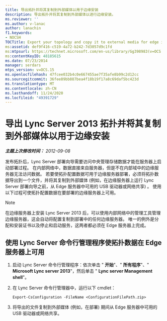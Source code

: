 ```yaml
---
title: 导出拓扑并将其复制到外部媒体以用于边缘安装
description: 导出拓扑并将其复制到外部媒体以进行边缘安装。
ms.reviewer: ''
ms.author: v-lanac
author: lanachin
f1.keywords:
- NOCSH
TOCTitle: Export your topology and copy it to external media for edge installation
ms:assetid: def9f416-c519-4a72-b242-7d3057d9c1fd
ms:mtpsurl: https://technet.microsoft.com/en-us/library/Gg398983(v=OCS.15)
ms:contentKeyID: 48185615
ms.date: 07/23/2014
manager: serdars
mtps_version: v=OCS.15
ms.openlocfilehash: 47fcee032b4c0e667455ae7f35afe8b99c2d12cc
ms.sourcegitcommit: 36fee89bb887bea4f18b19f17a8c69daf5bc423d
ms.translationtype: MT
ms.contentlocale: zh-CN
ms.lasthandoff: 11/24/2020
ms.locfileid: "49391729"
---
```

# <a name="export-your-lync-server-2013-topology-and-copy-it-to-external-media-for-edge-installation"></a>导出 Lync Server 2013 拓扑并将其复制到外部媒体以用于边缘安装

<div data-xmlns="http://www.w3.org/1999/xhtml">

<div class="topic" data-xmlns="http://www.w3.org/1999/xhtml" data-msxsl="urn:schemas-microsoft-com:xslt" data-cs="https://msdn.microsoft.com/">

<div data-asp="https://msdn2.microsoft.com/asp">



</div>

<div id="mainSection">

<div id="mainBody">

<span> </span>

_**主题上次修改时间：** 2012-09-08_

发布拓扑后，Lync Server 部署向导需要访问中央管理存储数据才能在服务器上启动部署过程。 在内部网络中，数据直接来自服务器，但是不在内部域中的边缘服务器无法访问数据。 若要使拓扑配置数据可用于边缘服务器部署，必须将拓扑数据导出到一个文件，并将其复制到外部媒体 (例如，在边缘服务器上运行 Lync Server 部署向导之前，从 Edge 服务器中可用的 USB 驱动器或网络共享) 。 使用以下过程可使拓扑配置数据在要部署的边缘服务器上可用。

<div>


> [!NOTE]
> 在边缘服务器上安装 Lync Server 2013 后，可以使用内部网络中的管理工具管理边缘服务器，这会自动将配置复制到部署中的任何边缘服务器。 唯一的例外是分配和安装证书以及停止和启动服务，这两者都必须在 Edge 服务器上完成。



</div>

<div>

## <a name="to-make-your-topology-data-available-on-an-edge-server-by-using-lync-server-management-shell"></a>使用 Lync Server 命令行管理程序使拓扑数据在 Edge 服务器上可用

1.  启动 Lync Server 命令行管理程序：依次单击 " **开始**"、" **所有程序**"、" **Microsoft Lync server 2013**"，然后单击 " **Lync server Management shell**"。

2.  在 Lync Server 命令行管理器中，运行以下 cmdlet：
    
        Export-CsConfiguration -FileName <ConfigurationFilePath.zip>

3.  将导出的文件复制到外部媒体 (例如，在部署) 期间从 Edge 服务器中可用的 USB 驱动器或网络共享。

</div>

</div>

<span> </span>

</div>

</div>

</div>

